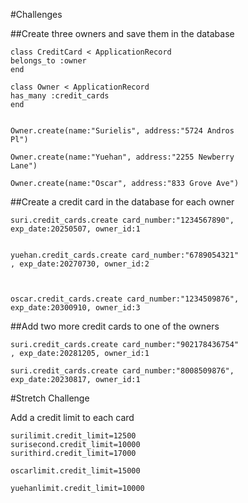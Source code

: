 #Challenges

##Create three owners and save them in the database

    class CreditCard < ApplicationRecord
    belongs_to :owner
    end

    class Owner < ApplicationRecord
    has_many :credit_cards
    end


    Owner.create(name:"Surielis", address:"5724 Andros 
    Pl")

    Owner.create(name:"Yuehan", address:"2255 Newberry 
    Lane")

    Owner.create(name:"Oscar", address:"833 Grove Ave")


##Create a credit card in the database for each owner

    suri.credit_cards.create card_number:"1234567890", 
    exp_date:20250507, owner_id:1


    yuehan.credit_cards.create card_number:"6789054321"
    , exp_date:20270730, owner_id:2



    oscar.credit_cards.create card_number:"1234509876",
    exp_date:20300910, owner_id:3


##Add two more credit cards to one of the owners

    suri.credit_cards.create card_number:"902178436754"
    , exp_date:20281205, owner_id:1

    suri.credit_cards.create card_number:"8008509876", 
    exp_date:20230817, owner_id:1

#Stretch Challenge

Add a credit limit to each card

    surilimit.credit_limit=12500
    surisecond.credit_limit=10000
    surithird.credit_limit=17000

    oscarlimit.credit_limit=15000
    
    yuehanlimit.credit_limit=10000





